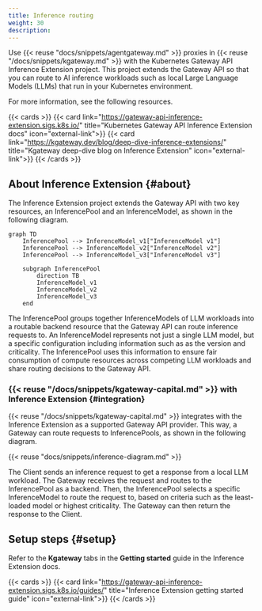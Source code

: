 ```yaml
---
title: Inference routing
weight: 30
description:
---
```


Use {{< reuse "docs/snippets/agentgateway.md" >}} proxies in {{< reuse "/docs/snippets/kgateway.md" >}} with the Kubernetes Gateway API Inference Extension project. This project extends the Gateway API so that you can route to AI inference workloads such as local Large Language Models (LLMs) that run in your Kubernetes environment.

For more information, see the following resources.

{{< cards >}}
  {{< card link="https://gateway-api-inference-extension.sigs.k8s.io/" title="Kubernetes Gateway API Inference Extension docs" icon="external-link">}}
  {{< card link="https://kgateway.dev/blog/deep-dive-inference-extensions/" title="Kgateway deep-dive blog on Inference Extension" icon="external-link">}}
{{< /cards >}}

## About Inference Extension {#about}

The Inference Extension project extends the Gateway API with two key resources, an InferencePool and an InferenceModel, as shown in the following diagram.

```mermaid
graph TD
    InferencePool --> InferenceModel_v1["InferenceModel v1"]
    InferencePool --> InferenceModel_v2["InferenceModel v2"]
    InferencePool --> InferenceModel_v3["InferenceModel v3"]
    
    subgraph InferencePool
        direction TB
        InferenceModel_v1
        InferenceModel_v2
        InferenceModel_v3
    end
```

The InferencePool groups together InferenceModels of LLM workloads into a routable backend resource that the Gateway API can route inference requests to. An InferenceModel represents not just a single LLM model, but a specific configuration including information such as as the version and criticality. The InferencePool uses this information to ensure fair consumption of compute resources across competing LLM workloads and share routing decisions to the Gateway API.

### {{< reuse "/docs/snippets/kgateway-capital.md" >}} with Inference Extension {#integration}

{{< reuse "/docs/snippets/kgateway-capital.md" >}} integrates with the Inference Extension as a supported Gateway API provider. This way, a Gateway can route requests to InferencePools, as shown in the following diagram.

{{< reuse "docs/snippets/inference-diagram.md" >}}

The Client sends an inference request to get a response from a local LLM workload. The Gateway receives the request and routes to the InferencePool as a backend. Then, the InferencePool selects a specific InferenceModel to route the request to, based on criteria such as the least-loaded model or highest criticality. The Gateway can then return the response to the Client.

## Setup steps {#setup}

Refer to the **Kgateway** tabs in the **Getting started** guide in the Inference Extension docs.

{{< cards >}}
  {{< card link="https://gateway-api-inference-extension.sigs.k8s.io/guides/" title="Inference Extension getting started guide" icon="external-link">}}
{{< /cards >}}
